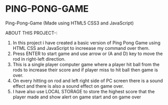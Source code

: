 # PING-PONG-GAME
Ping-Pong-Game (Made using HTML5 CSS3 and JavaScript)





ABOUT THIS PROJECT-:

  1. In this project i have created a basic version of Ping Pong Game using HTML CSS and JavaScript to increease my command over them.
  2. Press ENTER to start game and use arrow or (A and D) key to move the rod in right-left direction.
  3. This is a single player computer game where a player hit ball from the rods to increase their score and if player miss to hit ball then game is over.
  4. On every hitting on rod and left right side of PC screen there is a sound effect and there is also a sound effect on game over.
  5. I have also use LOCAL STORAGE to store the highest score that the player made and show alert on game start and on game over
  
  
